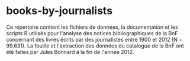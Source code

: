 # books-by-journalists
Ce répertoire contient les fichiers de données, la documentation et les scripts R utilisés pour l'analyse des notices bibliographiques de la BnF concernant des livres écrits par des journalistes entre 1900 et 2012 (N = 99.631).
La fouille et l'extraction des données du catalogue de la BnF ont été faites par Jules Bonnard à la fin de l'année 2012.
